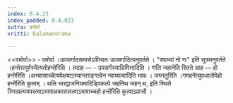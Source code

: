 ```yaml
---
index: 8.4.23
index_padded: 8.4.023
sutra: वमोर्वा
vritti: balamanorama

---
```

<<वमोर्वा>> - वमोर्वा ।उपसर्गादसमासेऽपी॑त्यतः उपसर्गादित्यनुवर्तते । "रषाभ्यां नो णः" इति सूत्रमनुवर्तते ।हन्तेरत्पूर्वस्ये॑त्यतोहन्ते॑रिति । तदाह — - उपसर्गस्यान्निमित्तादिति । णलि जहानेति स्तिते आह — हो हन्तेरिति ।अभ्यासाच्चे॑त्यपेक्षयाऽस्यान्तरङ्गत्वेन न्याय्यत्वादिति भावः । जघ्नतुरिति ।गमहने॑त्युपधालोपेहो हन्ते॑रिति कुत्वम् । थलि भारद्वाजनियमादिड्विकल्पे जहनिथ जहन् थ, इति स्थिते ञ्णित्प्रत्ययपरत्वाऽभावान्नकारपरत्वाऽभावाच्चहो हन्ते॑रिति कुत्वाऽप्राप्तौ ।